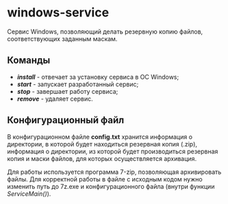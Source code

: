 # windows-service
 Сервис Windows, позволяющий делать резервную копию файлов, соответствующих заданным маскам.

## Команды
- ***install*** - отвечает за установку сервиса в ОС Windows;
- ***start*** - запускает разработанный сервис;
- ***stop*** - завершает работу сервиса;
- ***remove*** - удаляет сервис.

## Конфигурационный файл
В конфигурационном файле **config.txt** хранится информация о директории, в которой будет находиться резервная копия (.zip), информация о директории, из которой будет производиться резервная копия и маски файлов, для которых осуществляется архивация.

Для работы используется программа 7-zip, позволяющая архивировать файлы. Для корректной работы в файле с исходным кодом нужно изменить путь до 7z.exe и конфигурационного файла (внутри функции *ServiceMain()*).
